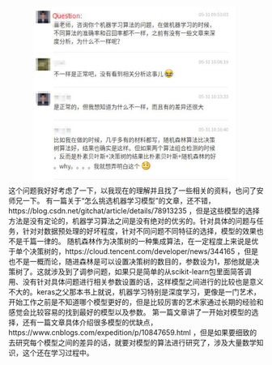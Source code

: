 <div align="center"> <img src="https://github.com/dyngq/daily-log/blob/master/pictures/20190605_1.jpg" width="80%" height="80%"/> </div>
这个问题我好好考虑了一下，以我现在的理解并且找了一些相关的资料，也问了安师兄一下。
有一篇关于“怎么挑选机器学习模型”的文章，还不错，https://blog.csdn.net/gitchat/article/details/78913235 ，但是这些模型的选择方法是没有定论的，机器学习算法之间是没有绝对的优劣的。针对具体的问题与任务，针对对数据预处理的好坏程度，针对不同问题不同特征的选择，模型的效果也不是千篇一律的。
随机森林作为决策树的一种集成算法，在一定程度上来说是优于单个决策树的，https://cloud.tencent.com/developer/news/344165 ，但是也不是一概而论，随进森林是可以设置决策树的数目的，参数设为1，那他就是决策树了。这就涉及到了调参问题，如果只是简单的从scikit-learn包里面简答调用、没有针对具体问题进行相关参数设置的话，这样模型之间进行的比较也是意义不大的。keras之父那本书上就说，机器学习特别是深度学习，更像是一门艺术，开始工作之前是不知道哪个模型更好的，但是比较厉害的艺术家通过长期的经验和感觉会比较容易的找到最好的模型以及参数。
第一篇文章讲了一开始对模型的选择，还有一篇文章具体介绍很多模型的优缺点，https://www.cnblogs.com/expedition/p/10847659.html ，但是如果要细致的去研究每个模型之间的差异的话，就要对模型的算法进行研究了，涉及大量数学知识，这个还在学习过程中。